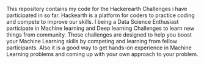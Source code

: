This repository contains my code for the Hackerearth Challenges i have participated in so far. Hackearth is a platform for coders to practice coding and compete to improve our skills. 
I being a Data Science Enthusiast participate in Machine learning and Deep learning Challenges to learn new things from community. 
These challenges are designed to help you boost your Machine Learning skills by competing and learning from fellow participants.
Also it is a good way to get hands-on experience in Machine Learning problems and coming up with your own approach to your problem.
